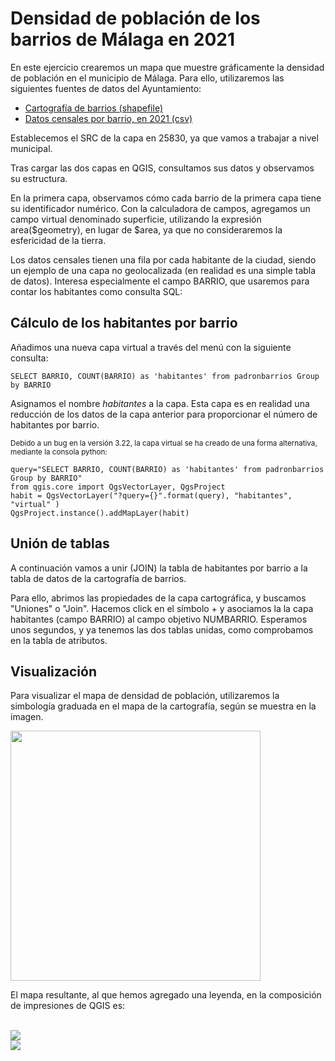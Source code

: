 # Densidad de población de los barrios de Málaga en 2021

En este ejercicio crearemos un mapa que muestre gráficamente la densidad de población en el municipio de Málaga. Para ello, utilizaremos las siguientes fuentes de datos del Ayuntamiento:

* [Cartografía de barrios (shapefile)](https://datosabiertos.malaga.eu/recursos/urbanismoEInfraestructura/planimetria/callejero/da_cartografiaBarrio-25830.zip)
* [Datos censales por barrio, en 2021 (csv)](https://datosabiertos.malaga.eu/dataset/padron-de-habitantes-por-barrios-2021)

Establecemos el SRC de la capa en 25830, ya que vamos a trabajar a nivel municipal. 

Tras cargar las dos capas en QGIS, consultamos sus datos y observamos su estructura. 

En la primera capa, observamos cómo cada barrio de la primera capa tiene su identificador numérico. Con la calculadora de campos, agregamos un campo virtual denominado superficie, utilizando la expresión area($geometry), en lugar de $area, ya que no consideraremos la esfericidad de la tierra.

Los datos censales tienen una fila por cada habitante de la ciudad, siendo un ejemplo de una capa no geolocalizada (en realidad es una simple tabla de datos). Interesa especialmente el campo BARRIO, que usaremos para contar los habitantes como consulta SQL:

## Cálculo de los habitantes por barrio

Añadimos una nueva capa virtual a través del menú con la siguiente consulta:

```SELECT BARRIO, COUNT(BARRIO) as 'habitantes' from padronbarrios Group by BARRIO```


Asignamos el nombre _habitantes_ a la capa. Esta capa es en realidad una reducción de los datos de la capa anterior para proporcionar el número de habitantes por barrio.

<sub>Debido a un bug en la versión 3.22, la capa virtual se ha creado de una forma alternativa, mediante la consola python:

```
query="SELECT BARRIO, COUNT(BARRIO) as 'habitantes' from padronbarrios Group by BARRIO"
from qgis.core import QgsVectorLayer, QgsProject
habit = QgsVectorLayer("?query={}".format(query), "habitantes", "virtual" )
QgsProject.instance().addMapLayer(habit)
```

</sub>

## Unión de tablas

A continuación vamos a unir (JOIN) la tabla de habitantes por barrio a la tabla de datos de la cartografía de barrios.

Para ello, abrimos las propiedades de la capa cartográfica, y buscamos "Uniones" o "Join". Hacemos click en el símbolo + y asociamos la la capa habitantes (campo BARRIO) al campo objetivo NUMBARRIO. Esperamos unos segundos, y ya tenemos las dos tablas unidas, como comprobamos en la tabla de atributos.

## Visualización

Para visualizar el mapa de densidad de población, utilizaremos la simbología graduada en el mapa de la cartografía, según se muestra en la imagen.

<img src=img/rampa.png  width="400">

El mapa resultante, al que hemos agregado una leyenda, en la composición de impresiones de QGIS es:

<br>


<img src=img/composicion.png>

<br>


<img src=img/detalle.png>
